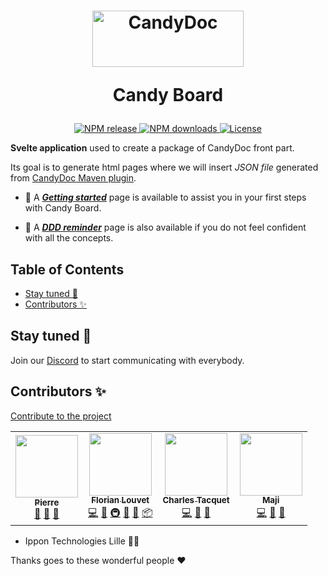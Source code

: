 <h1 align="center">
  <picture>
    <source media="(prefers-color-scheme: dark)" width="242" height="90" alt="CandyDoc logo" srcset="https://user-images.githubusercontent.com/22562938/170952295-d5634b7d-54bf-4beb-a105-50123b29a15b.png">
    <source media="(prefers-color-scheme: light)"width="242" height="90" alt="CandyDoc logo" srcset="https://user-images.githubusercontent.com/22562938/170952293-a3d745d2-c61d-4094-82dd-0e04ea3e0efb.png">
    <img alt="CandyDoc" width="150" src="https://user-images.githubusercontent.com/22562938/170954304-420d51b3-f499-4201-945a-df2dd105e8f6.png">
  </picture>
  <p>Candy Board</p>
</h1>

<p align="center">
  <a href="https://www.npmjs.com/package/@candy-doc/board" alt="NPM package">
    <img src="https://flat.badgen.net/npm/v/@candy-doc/board" alt="NPM release">
  </a>
  <a href="https://www.npmjs.com/package/@candy-doc/board">
    <img src="https://flat.badgen.net/npm/dt/@candy-doc/board" alt="NPM downloads">
  </a>
  <a href="https://github.com/Candy-Doc/candy-board/blob/main/LICENSE" alt="License">
    <img src="https://flat.badgen.net/badge/license/GPL3/blue" alt="License">
  </a>
</p>
  
**Svelte application** used to create a package of CandyDoc front part.

Its goal is to generate html pages where we will insert _JSON file_ generated from [CandyDoc Maven plugin](https://github.com/Candy-Doc/candy-doc-maven-plugin).

- 🚀 A [**_Getting started_**](public/markdown/GETTING_STARTED.md) page is available to assist you in your first steps with Candy Board.

- 📝 A [**_DDD reminder_**](public/markdown/DDD.md) page is also available
if you do not feel confident with all the concepts.

<!-- START doctoc generated TOC please keep comment here to allow auto update -->
<!-- DON'T EDIT THIS SECTION, INSTEAD RE-RUN doctoc TO UPDATE -->
## Table of Contents

- [Stay tuned 👀](#stay-tuned-)
- [Contributors ✨](#contributors-)

<!-- END doctoc generated TOC please keep comment here to allow auto update -->


## Stay tuned 👀

Join our [Discord](https://discord.gg/CxwdeKjtcT) to start communicating with everybody.

## Contributors ✨

[Contribute to the project](./CONTRIBUTING.md)

<!-- ALL-CONTRIBUTORS-LIST:START - Do not remove or modify this section -->
<!-- prettier-ignore-start -->
<!-- markdownlint-disable -->
<table>
  <tr>
    <td align="center"><a href="https://github.com/Michiels96"><img src="https://avatars.githubusercontent.com/u/62119206?v=4?s=100" width="100px;" alt=""/><br /><sub><b>Pierre</b></sub></a><br /><a href="#maintenance-Michiels96" title="Maintenance">🚧</a> <a href="https://github.com/Candy-Doc/candy-board/pulls?q=is%3Apr+reviewed-by%3AMichiels96" title="Reviewed Pull Requests">👀</a> <a href="https://github.com/Candy-Doc/candy-board/commits?author=Michiels96" title="Documentation">📖</a></td>
    <td align="center"><a href="https://github.com/Tifloz"><img src="https://avatars.githubusercontent.com/u/32623039?v=4?s=100" width="100px;" alt=""/><br /><sub><b>Florian Louvet</b></sub></a><br /><a href="https://github.com/Candy-Doc/candy-board/commits?author=Tifloz" title="Code">💻</a> <a href="https://github.com/Candy-Doc/candy-board/commits?author=Tifloz" title="Documentation">📖</a> <a href="#infra-Tifloz" title="Infrastructure (Hosting, Build-Tools, etc)">🚇</a> <a href="#maintenance-Tifloz" title="Maintenance">🚧</a> <a href="https://github.com/Candy-Doc/candy-board/pulls?q=is%3Apr+reviewed-by%3ATifloz" title="Reviewed Pull Requests">👀</a> <a href="#platform-Tifloz" title="Packaging/porting to new platform">📦</a></td>
    <td align="center"><a href="https://ctacquet.com/"><img src="https://avatars.githubusercontent.com/u/22562938?v=4?s=100" width="100px;" alt=""/><br /><sub><b>Charles Tacquet</b></sub></a><br /><a href="https://github.com/Candy-Doc/candy-board/commits?author=ctacquet" title="Code">💻</a> <a href="https://github.com/Candy-Doc/candy-board/commits?author=ctacquet" title="Documentation">📖</a> <a href="#design-ctacquet" title="Design">🎨</a></td>
    <td align="center"><a href="https://maji.kiwi/"><img src="https://avatars.githubusercontent.com/u/33150916?v=4?s=100" width="100px;" alt=""/><br /><sub><b>Maji</b></sub></a><br /><a href="https://github.com/Candy-Doc/candy-board/commits?author=M4gie" title="Code">💻</a> <a href="https://github.com/Candy-Doc/candy-board/pulls?q=is%3Apr+reviewed-by%3AM4gie" title="Reviewed Pull Requests">👀</a> <a href="#design-M4gie" title="Design">🎨</a></td>
  </tr>
</table>

<!-- markdownlint-restore -->
<!-- prettier-ignore-end -->

<!-- ALL-CONTRIBUTORS-LIST:END -->

- Ippon Technologies Lille 🧑‍💼

Thanks goes to these wonderful people ❤️
